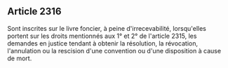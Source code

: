 Article 2316
----
Sont inscrites sur le livre foncier, à peine d'irrecevabilité, lorsqu'elles
portent sur les droits mentionnés aux 1° et 2° de l'article 2315, les demandes
en justice tendant à obtenir la résolution, la révocation, l'annulation ou la
rescision d'une convention ou d'une disposition à cause de mort.
